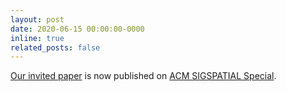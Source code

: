 ```yaml
---
layout: post
date: 2020-06-15 00:00:00-0000
inline: true
related_posts: false
---
```


[Our invited paper](https://dl.acm.org/doi/10.1145/3404820.3404824) is now published on [ACM SIGSPATIAL Special](https://www.sigspatial.org/publications/newsletter/).
